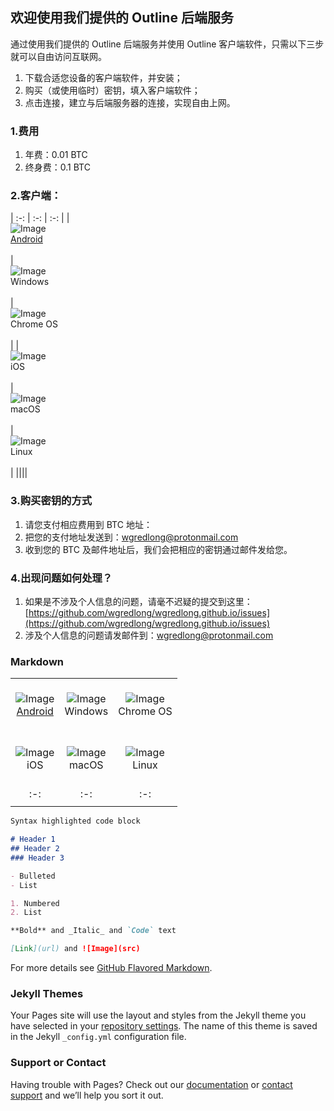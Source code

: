 ## 欢迎使用我们提供的 Outline 后端服务

通过使用我们提供的 Outline 后端服务并使用 Outline 客户端软件，只需以下三步就可以自由访问互联网。

1. 下载合适您设备的客户端软件，并安装；
2. 购买（或使用临时）密钥，填入客户端软件；
3. 点击连接，建立与后端服务器的连接，实现自由上网。

### 1.费用

1. 年费：0.01 BTC
2. 终身费：0.1 BTC

### 2.客户端：


| :-: | :-: | :-: |
|<br>![Image](https://getoutline.org/modern/img/platform-android.svg)<br>[Android](https://play.google.com/store/apps/details?id=org.outline.android.client) <br><br>|<br>![Image](https://getoutline.org/modern/img/platform-windows.svg)<br>Windows <br><br>|<br>![Image](https://getoutline.org/modern/img/platform-chrome.svg)<br>Chrome OS<br><br>|
|<br>![Image](https://getoutline.org/modern/img/platform-apple.svg)<br>iOS<br><br> |<br>![Image](https://getoutline.org/modern/img/platform-apple.svg)<br>macOS<br><br> |<br>![Image](https://getoutline.org/modern/img/platform-linux.svg) <br>Linux<br><br>|
||||


### 3.购买密钥的方式

1. 请您支付相应费用到 BTC 地址：
2. 把您的支付地址发送到：<wgredlong@protonmail.com>
3. 收到您的 BTC 及邮件地址后，我们会把相应的密钥通过邮件发给您。

### 4.出现问题如何处理？

1. 如果是不涉及个人信息的问题，请毫不迟疑的提交到这里：[https://github.com/wgredlong/wgredlong.github.io/issues](https://github.com/wgredlong/wgredlong.github.io/issues)
2. 涉及个人信息的问题请发邮件到：<wgredlong@protonmail.com>

### Markdown

||||
| :-: | :-: | :-: |
|<br>![Image](https://getoutline.org/modern/img/platform-android.svg)<br>[Android](https://play.google.com/store/apps/details?id=org.outline.android.client) <br><br>|<br>![Image](https://getoutline.org/modern/img/platform-windows.svg)<br>Windows <br><br>|<br>![Image](https://getoutline.org/modern/img/platform-chrome.svg)<br>Chrome OS<br><br>|
|<br>![Image](https://getoutline.org/modern/img/platform-apple.svg)<br>iOS<br><br> |<br>![Image](https://getoutline.org/modern/img/platform-apple.svg)<br>macOS<br><br> |<br>![Image](https://getoutline.org/modern/img/platform-linux.svg) <br>Linux<br><br>|
| :-: | :-: | :-: |
||||

```markdown
Syntax highlighted code block

# Header 1
## Header 2
### Header 3

- Bulleted
- List

1. Numbered
2. List

**Bold** and _Italic_ and `Code` text

[Link](url) and ![Image](src)
```

For more details see [GitHub Flavored Markdown](https://guides.github.com/features/mastering-markdown/).

### Jekyll Themes

Your Pages site will use the layout and styles from the Jekyll theme you have selected in your [repository settings](https://github.com/wgredlong/wgredlong.github.io/settings). The name of this theme is saved in the Jekyll `_config.yml` configuration file.

### Support or Contact

Having trouble with Pages? Check out our [documentation](https://help.github.com/categories/github-pages-basics/) or [contact support](https://github.com/contact) and we’ll help you sort it out.
